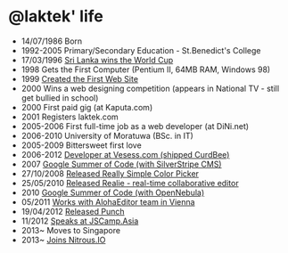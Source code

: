 @laktek' life
===============

- 14/07/1986 Born
- 1992-2005 Primary/Secondary Education - St.Benedict's College
- 17/03/1996 [Sri Lanka wins the World Cup](http://www.laktek.com/2012/10/07/how-i-remember-1996-world-cup)
- 1998 Gets the First Computer (Pentium II, 64MB RAM, Windows 98)
- 1999 [Created the First Web Site](http://laktek.itgo.com/portfolio.htm)
- 2000 Wins a web designing competition (appears in National TV - still get bullied in school)
- 2000 First paid gig (at Kaputa.com)
- 2001 Registers laktek.com
- 2005-2006 First full-time job as a web developer (at DiNi.net)
- 2006-2010 University of Moratuwa (BSc. in IT)
- 2005-2009 Bittersweet first love
- 2006-2012 [Developer at Vesess.com (shipped CurdBee)](http://www.laktek.com/2012/12/24/end-of-a-chapter)
- 2007 [Google Summer of Code (with SilverStripe CMS)](http://www.laktek.com/2007/04/12/accepted-to-google-summer-of-code/)
- 27/10/2008 [Released Really Simple Color Picker](http://www.laktek.com/2008/10/27/really-simple-color-picker-in-jquery/)
- 25/05/2010 [Released Realie - real-time collaborative editor](http://www.laktek.com/2010/05/25/real-time-collaborative-editing-with-websockets-node-js-redis)
- 2010 [Google Summer of Code (with OpenNebula)](http://www.laktek.com/2010/05/01/im-with-opennebula-this-summer)
- 05/2011 [Works with AlohaEditor team in Vienna](http://www.laktek.com/2011/06/08/a-month-in-vienna/)
- 19/04/2012 [Released Punch](http://www.laktek.com/2012/04/19/punch-a-fun-and-easy-way-to-build-modern-websites)
- 11/2012 [Speaks at JSCamp.Asia](http://www.laktek.com/2012/12/04/jscamp-asia/)
- 2013~ Moves to Singapore
- 2013~ [Joins Nitrous.IO](http://www.laktek.com/2013/04/12/my-first-three-months-with-actionio)
